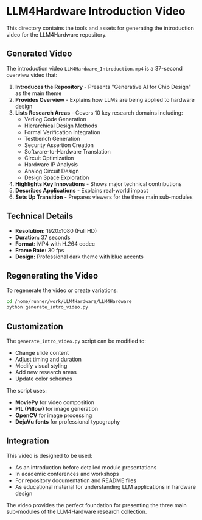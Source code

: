 # LLM4Hardware Introduction Video

This directory contains the tools and assets for generating the introduction video for the LLM4Hardware repository.

## Generated Video

The introduction video `LLM4Hardware_Introduction.mp4` is a 37-second overview video that:

1. **Introduces the Repository** - Presents "Generative AI for Chip Design" as the main theme
2. **Provides Overview** - Explains how LLMs are being applied to hardware design
3. **Lists Research Areas** - Covers 10 key research domains including:
   - Verilog Code Generation
   - Hierarchical Design Methods
   - Formal Verification Integration
   - Testbench Generation
   - Security Assertion Creation
   - Software-to-Hardware Translation
   - Circuit Optimization
   - Hardware IP Analysis
   - Analog Circuit Design
   - Design Space Exploration
4. **Highlights Key Innovations** - Shows major technical contributions
5. **Describes Applications** - Explains real-world impact
6. **Sets Up Transition** - Prepares viewers for the three main sub-modules

## Technical Details

- **Resolution:** 1920x1080 (Full HD)
- **Duration:** 37 seconds
- **Format:** MP4 with H.264 codec
- **Frame Rate:** 30 fps
- **Design:** Professional dark theme with blue accents

## Regenerating the Video

To regenerate the video or create variations:

```bash
cd /home/runner/work/LLM4Hardware/LLM4Hardware
python generate_intro_video.py
```

## Customization

The `generate_intro_video.py` script can be modified to:
- Change slide content
- Adjust timing and duration
- Modify visual styling
- Add new research areas
- Update color schemes

The script uses:
- **MoviePy** for video composition
- **PIL (Pillow)** for image generation
- **OpenCV** for image processing
- **DejaVu fonts** for professional typography

## Integration

This video is designed to be used:
- As an introduction before detailed module presentations
- In academic conferences and workshops
- For repository documentation and README files
- As educational material for understanding LLM applications in hardware design

The video provides the perfect foundation for presenting the three main sub-modules of the LLM4Hardware research collection.
